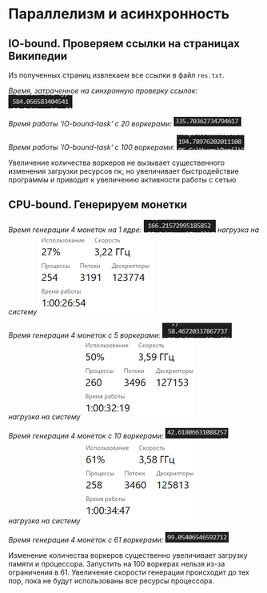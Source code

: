 # Параллелизм и асинхронность

## IO-bound. Проверяем ссылки на страницах Википедии

Из полученных страниц извлекаем все ссылки в файл `res.txt`.

*Время, затраченное на синхронную проверку ссылок:*
![img.png](img\1_воркер_время.png)

*Время работы 'IO-bound-task' с 20 воркерами:*
![img.png](img\20_воркеров_время.png)

*Время работы 'IO-bound-task' с 100 воркерами:*
![img.png](img\100_воркеров_время.png)

Увеличение количества воркеров не вызывает существенного изменения загрузки ресурсов пк, но
увеличивает быстродействие программы и приводит к увеличению активности работы с сетью

## CPU-bound. Генерируем монетки

*Время генерации 4 монеток на 1 ядре:*
![img.png](img\1_процессор_время.png)
*нагрузка на систему*
![img.png](img\1_процессор.png)

*Время генерации 4 монеток с 5 воркерами:*
![img.png](img\5_процессов_время.png)
*нагрузка на систему*
![img.png](img\5_процессов.png)

*Время генерации 4 монеток с 10 воркерами:*
![img.png](img\10_процессов_время.png)
*нагрузка на систему*
![img.png](img\10_процессов.png)

*Время генерации 4 монеток с 61 воркерами:*
![img.png](img\61_процесс_время.png)

Изменение количества воркеров существенно увеличивает загрузку памяти и процессора. Запустить на 100 воркерах нельзя
из-за ограничения в 61. Увеличение скорости генерации происходит до тех пор, пока не будут использованы все ресурсы
процессора.

